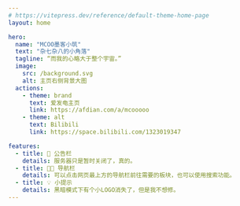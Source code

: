 ```yaml
---
# https://vitepress.dev/reference/default-theme-home-page
layout: home

hero:
  name: "MCOO墨客小筑"
  text: "杂七杂八的小角落"
  tagline: “而我的心略大于整个宇宙。”
  image:
    src: /background.svg
    alt: 主页右侧背景大图
  actions:
    - theme: brand
      text: 爱发电主页
      link: https://afdian.com/a/mcooooo
    - theme: alt
      text: Bilibili
      link: https://space.bilibili.com/1323019347

features:
  - title: 🥳 公告栏
    details: 服务器只是暂时关闭了，真的。
  - title: 👏🏻 导航栏
    details: 可以点击网页最上方的导航栏前往需要的板块，也可以使用搜索功能。
  - title: 💡 小提示
    details: 黑暗模式下有个小LOGO消失了，但是我不想修。
---
```


